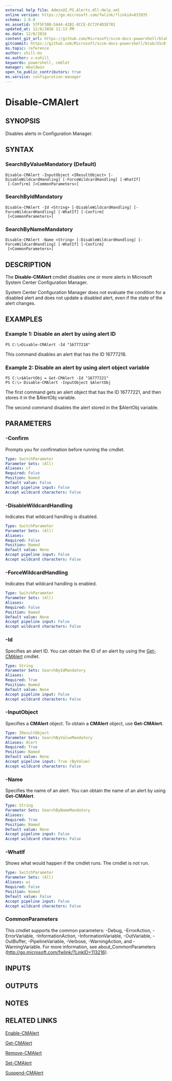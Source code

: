 ```yaml
---
external help file: AdminUI.PS.Alerts.dll-Help.xml
online version: https://go.microsoft.com/fwlink/?linkid=833935
schema: 2.0.0
ms.assetid: 57F5F380-5A44-42B2-8CCE-EC72F4D3E701
updated_at: 12/6/2016 11:13 PM
ms.date: 12/6/2016
content_git_url: https://github.com/Microsoft/sccm-docs-powershell/blob/live/sccm-cmdlets/ConfigurationManager/vlatest/Disable-CMAlert.md
gitcommit: https://github.com/Microsoft/sccm-docs-powershell/blob/d1c6f0eeb340f832b2254d78bbd1bc9245dc24fc/sccm-cmdlets/ConfigurationManager/vlatest/Disable-CMAlert.md
ms.topic: reference
author: shill-ms
ms.author: v-suhill
keywords: powershell, cmdlet
manager: mbaldwin
open_to_public_contributors: true
ms.service: configuration-manager
---
```


# Disable-CMAlert

## SYNOPSIS
Disables alerts in Configuration Manager.

## SYNTAX

### SearchByValueMandatory (Default)
```
Disable-CMAlert -InputObject <IResultObject> [-DisableWildcardHandling] [-ForceWildcardHandling] [-WhatIf]
 [-Confirm] [<CommonParameters>]
```

### SearchByIdMandatory
```
Disable-CMAlert -Id <String> [-DisableWildcardHandling] [-ForceWildcardHandling] [-WhatIf] [-Confirm]
 [<CommonParameters>]
```

### SearchByNameMandatory
```
Disable-CMAlert -Name <String> [-DisableWildcardHandling] [-ForceWildcardHandling] [-WhatIf] [-Confirm]
 [<CommonParameters>]
```

## DESCRIPTION
The **Disable-CMAlert** cmdlet disables one or more alerts in Microsoft System Center Configuration Manager.

System Center Configuration Manager does not evaluate the condition for a disabled alert and does not update a disabled alert, even if the state of the alert changes.

## EXAMPLES

### Example 1: Disable an alert by using alert ID
```
PS C:\>Disable-CMAlert -Id "16777218"
```

This command disables an alert that has the ID 16777218.

### Example 2: Disable an alert by using alert object variable
```
PS C:\>$AlertObj = Get-CMAlert -Id "16777221"
PS C:\> Disable-CMAlert -InputObject $AlertObj
```

The first command gets an alert object that has the ID 16777221, and then stores it in the $AlertObj variable.

The second command disables the alert stored in the $AlertObj variable.

## PARAMETERS

### -Confirm
Prompts you for confirmation before running the cmdlet.

```yaml
Type: SwitchParameter
Parameter Sets: (All)
Aliases: cf
Required: False
Position: Named
Default value: False
Accept pipeline input: False
Accept wildcard characters: False
```

### -DisableWildcardHandling
Indicates that wildcard handling is disabled.

```yaml
Type: SwitchParameter
Parameter Sets: (All)
Aliases: 
Required: False
Position: Named
Default value: None
Accept pipeline input: False
Accept wildcard characters: False
```

### -ForceWildcardHandling
Indicates that wildcard handling is enabled.

```yaml
Type: SwitchParameter
Parameter Sets: (All)
Aliases: 
Required: False
Position: Named
Default value: None
Accept pipeline input: False
Accept wildcard characters: False
```

### -Id
Specifies an alert ID.
You can obtain the ID of an alert by using the [Get-CMAlert](./Get-CMAlert.md) cmdlet.

```yaml
Type: String
Parameter Sets: SearchByIdMandatory
Aliases: 
Required: True
Position: Named
Default value: None
Accept pipeline input: False
Accept wildcard characters: False
```

### -InputObject
Specifies a **CMAlert** object.
To obtain a **CMAlert** object, use **Get-CMAlert**.

```yaml
Type: IResultObject
Parameter Sets: SearchByValueMandatory
Aliases: Alert
Required: True
Position: Named
Default value: None
Accept pipeline input: True (ByValue)
Accept wildcard characters: False
```

### -Name
Specifies the name of an alert.
You can obtain the name of an alert by using **Get-CMAlert**.

```yaml
Type: String
Parameter Sets: SearchByNameMandatory
Aliases: 
Required: True
Position: Named
Default value: None
Accept pipeline input: False
Accept wildcard characters: False
```

### -WhatIf
Shows what would happen if the cmdlet runs.
The cmdlet is not run.

```yaml
Type: SwitchParameter
Parameter Sets: (All)
Aliases: wi
Required: False
Position: Named
Default value: False
Accept pipeline input: False
Accept wildcard characters: False
```

### CommonParameters
This cmdlet supports the common parameters: -Debug, -ErrorAction, -ErrorVariable, -InformationAction, -InformationVariable, -OutVariable, -OutBuffer, -PipelineVariable, -Verbose, -WarningAction, and -WarningVariable. For more information, see about_CommonParameters (http://go.microsoft.com/fwlink/?LinkID=113216).

## INPUTS

## OUTPUTS

## NOTES

## RELATED LINKS

[Enable-CMAlert](xref:ConfigurationManager/vlatest/Enable-CMAlert.md)

[Get-CMAlert](xref:ConfigurationManager/vlatest/Get-CMAlert.md)

[Remove-CMAlert](xref:ConfigurationManager/vlatest/Remove-CMAlert.md)

[Set-CMAlert](xref:ConfigurationManager/vlatest/Set-CMAlert.md)

[Suspend-CMAlert](xref:ConfigurationManager/vlatest/Suspend-CMAlert.md)


